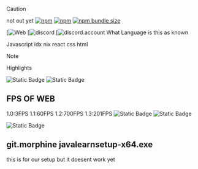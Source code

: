 > [!CAUTION]
> not out yet
[![npm](https://img.shields.io/npm/v/win7-ui)](http://npm.im/win7-ui)
[![npm](https://img.shields.io/npm/dt/win7-ui)](http://npm.im/win7-ui)
[![npm bundle size](https://img.shields.io/bundlephobia/minzip/win7-ui)](https://bundlephobia.com/result?p=win7-ui)


[![Web](https://9000-idx-javalearn-1742664271096.cluster-wfwbjypkvnfkaqiqzlu3ikwjhe.cloudworkstations.dev/?monospaceUid=436057&embedded=0)
[![discord](https://discord.gg/7xRjzB2x)
[![discord.account](https://discord.gg)
What Language is this as known 

Javascript 
idx
nix
react
css
html
> [!NOTE]  
> Highlights


 
![Static Badge](https://img.shields.io/badge/License-cyan)
![Static Badge](https://img.shields.io/badge/Javalearn-main-blue)
## FPS OF WEB
1.0:3FPS
1.1:60FPS
1.2:700FPS
1.3:201FPS
![Static Badge](https://img.shields.io/badge/Hi%20Everyone-cyan)
![Static Badge](https://img.shields.io/badge/Javalearn-main-blue)

![Static Badge](https://img.shields.io/badge/fun%20time-cyan)
## git.morphine javalearnsetup-x64.exe
this is for our setup but it doesent work yet
